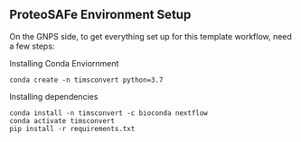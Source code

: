 ## ProteoSAFe Environment Setup

On the GNPS side, to get everything set up for this template workflow, need a few steps:

Installing Conda Enviornment

```
conda create -n timsconvert python=3.7
```

Installing dependencies

```
conda install -n timsconvert -c bioconda nextflow
conda activate timsconvert 
pip install -r requirements.txt
```
